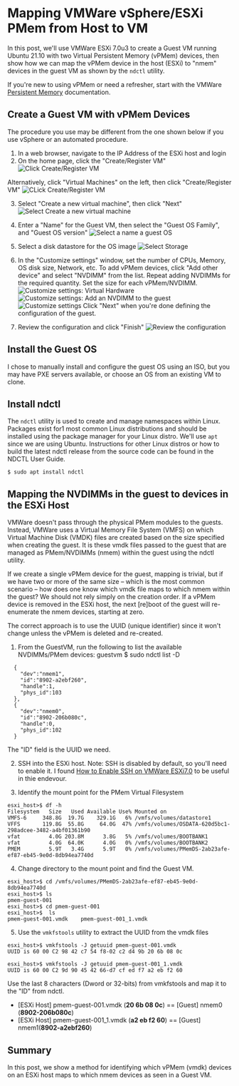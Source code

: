 # Mapping VMWare vSphere/ESXi PMem from Host to VM

In this post, we'll use VMWare ESXi 7.0u3 to create a Guest VM running Ubuntu 21.10 with two Virtual Persistent Memory (vPMem) devices, then show how we can map the vPMem device in the host (ESXi) to "nmem" devices in the guest VM as shown by the `ndctl` utility.

If you're new to using vPMem or need a refresher, start with the VMWare [Persistent Memory](https://docs.vmware.com/en/VMware-vSphere/7.0/com.vmware.vsphere.resmgmt.doc/GUID-EB72D358-9C2C-4FBD-81A9-A145E155CE31.html) documentation.

## Create a Guest VM with vPMem Devices
The procedure you use may be different from the one shown below if you use vSphere or an automated procedure.

1. In a web browser, navigate to the IP Address of the ESXi host and login
2. On the home page, click the "Create/Register VM"
![Click  Create/Register VM ](https://user-images.githubusercontent.com/21182867/166822739-3cc23eaa-5dd1-46f8-918d-1f18b89b9b7e.jpg)

Alternatively, click "Virtual Machines" on the left, then click "Create/Register VM"
![CLick  Create/Register VM ](https://user-images.githubusercontent.com/21182867/166822845-e835a97c-8ffa-488f-9fc1-678eb914cb55.jpg)

3. Select "Create a new virtual machine", then click "Next"
![Select  Create a new virtual machine ](https://user-images.githubusercontent.com/21182867/166822931-2d6ed787-1139-497d-9444-e7ed1e966e5c.jpg)

4. Enter a "Name" for the Guest VM, then select the "Guest OS Family", and "Guest OS version"
![Select a name a guest OS](https://user-images.githubusercontent.com/21182867/166823119-05abb5cb-bb7d-4534-8cd2-043e8bb49471.jpg)

5. Select a disk datastore for the OS image
![Select Storage](https://user-images.githubusercontent.com/21182867/166823182-99b75bad-096b-4cd5-b2a2-4360af7c59bf.jpg)

6. In the "Customize settings" window, set the number of CPUs, Memory, OS disk size, Network, etc. To add vPMem devices, click "Add other device" and select "NVDIMM" from the list. Repeat adding NVDIMMs for the required quantity. Set the size for each vPMem/NVDIMM.
![Customize settings: Virtual Hardware](https://user-images.githubusercontent.com/21182867/166823251-a4f93580-dad7-4763-ac9f-3c584180a5ab.jpg)
![Customize settings: Add an NVDIMM to the guest](https://user-images.githubusercontent.com/21182867/166823365-73c10f53-9823-4e80-bb16-d14ec4df9af5.jpg)
![Customize settings](https://user-images.githubusercontent.com/21182867/166823470-aa662d08-b4b1-4d13-bb0f-73c38ea88686.jpg)
Click "Next" when you're done defining the configuration of the guest.

7. Review the configuration and click "Finish"
![Review the configuration](https://user-images.githubusercontent.com/21182867/166823581-cd89f0a4-ba09-472f-bc28-6ef20c90c884.jpg)

## Install the Guest OS
I chose to manually install and configure the guest OS using an ISO, but you may have PXE servers available, or choose an OS from an existing VM to clone.

## Install ndctl
The `ndctl` utility is used to create and manage namespaces within Linux. Packages exist for1 most common Linux distributions and should be installed using the package manager for your Linux distro. We'll use `apt` since we are using Ubuntu. Instructions for other Linux distros or how to build the latest ndctl release from the source code can be found in the NDCTL User Guide.

`$ sudo apt install ndctl`

## Mapping the NVDIMMs in the guest to devices in the ESXi Host
VMWare doesn't pass through the physical PMem modules to the guests. Instead, VMWare uses a Virtual Memory File System (VMFS) on which Virtual Machine Disk (VMDK) files are created based on the size specified when creating the guest. It is these vmdk files passed to the guest that are managed as PMem/NVDIMMs (nmem) within the guest using the ndctl utility.

If we create a single vPMem device for the guest, mapping is trivial, but if we have two or more of the same size – which is the most common scenario – how does one know which vmdk file maps to which nmem within the guest? We should not rely simply on the creation order. If a vPMem device is removed in the ESXi host, the next [re]boot of the guest will re-enumerate the nmem devices, starting at zero.

The correct approach is to use the UUID (unique identifier) since it won't change unless the vPMem is deleted and re-created.

1. From the GuestVM, run the following to list the available NVDIMMs/PMem devices:
guestvm $ sudo ndctl list -D
```
  {
    "dev":"nmem1",
    "id":"8902-a2ebf260",
    "handle":1,
    "phys_id":103
  },
  {
    "dev":"nmem0",
    "id":"8902-206b080c",
    "handle":0,
    "phys_id":102
  }
```

The "ID" field is the UUID we need.

2. SSH into the ESXi host. Note: SSH is disabled by default, so you'll need to enable it. I found [How to Enable SSH on VMWare ESXi7.0](https://xpertstec.com/how-to-enable-ssh-on-vmware-esxi-7-0/#:~:text=1%2D%20ESXi%207.0%20DCUI%20screen,Enable%20SSH%20and%20press%20enter) to be useful in thie endevour.

3. Identify the mount point for the PMem Virtual Filesystem

```
esxi_host>$ df -h
Filesystem   Size   Used Available Use% Mounted on
VMFS-6     348.8G  19.7G    329.1G   6% /vmfs/volumes/datastore1
VFFS       119.8G  55.8G     64.0G  47% /vmfs/volumes/OSDATA-620d5bc1-298adcee-3482-a4bf01361b90
vfat         4.0G 203.8M      3.8G   5% /vmfs/volumes/BOOTBANK1
vfat         4.0G  64.0K      4.0G   0% /vmfs/volumes/BOOTBANK2
PMEM         5.9T   3.4G      5.9T   0% /vmfs/volumes/PMemDS-2ab23afe-ef87-eb45-9e0d-8db94ea7740d
```

4. Change directory to the mount point and find the Guest VM.
```
esxi_host>$ cd /vmfs/volumes/PMemDS-2ab23afe-ef87-eb45-9e0d-8db94ea7740d
esxi_host>$ ls
pmem-guest-001
esxi_host>$ cd pmem-guest-001
esxi_host>$  ls
pmem-guest-001.vmdk    pmem-guest-001_1.vmdk
```

5. Use the `vmkfstools` utility to extract the UUID from the vmdk files
```
esxi_host>$ vmkfstools -J getuuid pmem-guest-001.vmdk
UUID is 60 00 C2 98 42 c7 54 f8-02 c2 d4 9b 20 6b 08 0c

esxi_host>$ vmkfstools -J getuuid pmem-guest-001_1.vmdk
UUID is 60 00 C2 9d 90 45 42 66-d7 cf ed f7 a2 eb f2 60
```

Use the last 8 characters (Dword or 32-bits) from vmkfstools and map it to the "ID" from ndctl.

- [ESXi Host] pmem-guest-001.vmdk (**20 6b 08 0c**) == [Guest] nmem0 (**8902-206b080c**)
- [ESXi Host] pmem-guest-001_1.vmdk (**a2 eb f2 60**) == [Guest] nmem1(**8902-a2ebf260**)

## Summary
In this post, we show a method for identifying which vPMem (vmdk) devices on an ESXi host maps to which nmem devices as seen in a Guest VM.
